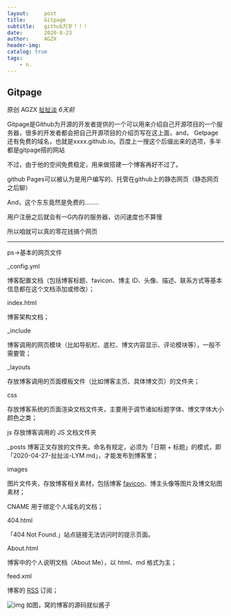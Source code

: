 ```yaml
---
layout:     post
title:      Gitpage
subtitle:   github万岁！！！
date:       2020-8-23
author:     AGZX
header-img: 
catalog: true
tags:
    - n.
---
```


## Gitpage

原创 AGZX [扯扯淡](javascript:void(0);) *6天前*

Gitpage是Github为开源的开发者提供的一个可以用来介绍自己开源项目的一个服务器，很多的开发者都会把自己开源项目的介绍页写在这上面，and， Getpage还有免费的域名，也就是xxxx.github.io。百度上一搜这个后缀出来的选项，多半都是gitpage搭的网站

不过，由于他的空间免费稳定，用来做搭建一个博客再好不过了。

github Pages可以被认为是用户编写的、托管在github上的静态网页（静态网页之后聊）

And，这个东东竟然是免费的........

用户注册之后就会有一G内存的服务器，访问速度也不算慢

所以咱就可以真的零花钱搞个网页

------

ps→基本的网页文件

_config.yml

博客配置文档（包括博客标题、favicon、博主 ID、头像、描述、联系方式等基本信息都在这个文档添加或修改）；

index.html 

博客架构文档；

_include 

博客调用的网页模块（比如导航栏、底栏、博文内容显示、评论模块等），一般不需要管；

_layouts 

存放博客调用的页面模板文件（比如博客主页、具体博文页）的文件夹；

css 

存放博客系统的页面渲染文档文件夹，主要用于调节诸如标题字体、博文字体大小颜色之类；

js 存放博客调用的 JS 文档文件夹

_posts 博客正文存放的文件夹。命名有规定，必须为「日期 + 标题」的模式，即「2020-04-27-扯扯淡-LYM.md」，才能发布到博客里；

images 

图片文件夹，存放博客相关素材，包括博客 [favicon](https://mp.weixin.qq.com/s?__biz=MzI4Nzc2MzA3OQ==&mid=2247484791&idx=2&sn=02d4442d04d5e3edd7c9d20669dbc8f5&scene=21#wechat_redirect)、博主头像等图片及博文贴图素材；

CNAME 用于绑定个人域名的文档；

404.html 

「404 Not Found.」站点链接无法访问时的提示页面。

About.html 

博客中的个人说明文档（About Me），以 html、md 格式为主；

feed.xml 

博客的 [RSS](https://mp.weixin.qq.com/s?__biz=MzI4Nzc2MzA3OQ==&mid=2247484473&idx=1&sn=0302c7d67960748324e4c6bd9db23999&scene=21#wechat_redirect) 订阅；

![img](https://mmbiz.qpic.cn/mmbiz_jpg/tMsLbdfwxoMmIvN7dBnmfaOjCAI1hDtRmSia08CjeGcd0zLhNSEGJbPU5x4JvgiaQthkianJg7U5QJkTP38ofSCgQ/640?wx_fmt=jpeg&tp=webp&wxfrom=5&wx_lazy=1&wx_co=1)
如图，窝的博客的源码就似酱子

